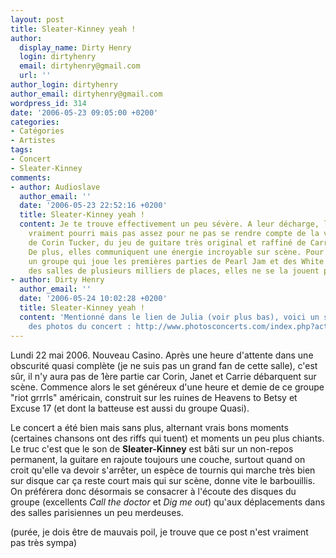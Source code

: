 ```yaml
---
layout: post
title: Sleater-Kinney yeah !
author:
  display_name: Dirty Henry
  login: dirtyhenry
  email: dirtyhenry@gmail.com
  url: ''
author_login: dirtyhenry
author_email: dirtyhenry@gmail.com
wordpress_id: 314
date: '2006-05-23 09:05:00 +0200'
categories:
- Catégories
- Artistes
tags:
- Concert
- Sleater-Kinney
comments:
- author: Audioslave
  author_email: ''
  date: '2006-05-23 22:52:16 +0200'
  title: Sleater-Kinney yeah !
  content: Je te trouve effectivement un peu sévère. A leur décharge, le son était
    vraiment pourri mais pas assez pour ne pas se rendre compte de la voix incroyable
    de Corin Tucker, du jeu de guitare très original et raffiné de Carrie Brownstein.
    De plus, elles communiquent une énergie incroyable sur scène. Pour finir, pour
    un groupe qui joue les premières parties de Pearl Jam et des White Stripes dans
    des salles de plusieurs milliers de places, elles ne se la jouent pas du tout.
- author: Dirty Henry
  author_email: ''
  date: '2006-05-24 10:02:28 +0200'
  title: Sleater-Kinney yeah !
  content: 'Mentionné dans le lien de Julia (voir plus bas), voici un site où trouver
    des photos du concert : http://www.photosconcerts.com/index.php?action_index=affichage_concert_groupe&action_index_menu_left=affichage_concert_groupe&concertid=834&alpha=P-S&photo_nom=2006-05-22-0047&stat=1'
---
```

Lundi 22 mai 2006. Nouveau Casino. Après une heure d'attente dans une obscurité quasi complète (je ne suis pas un grand fan de cette salle), c'est sûr, il n'y aura pas de 1ère partie car Corin, Janet et Carrie débarquent sur scène. Commence alors le set généreux d'une heure et demie de ce groupe "riot grrrls" américain, construit sur les ruines de Heavens to Betsy et Excuse 17 (et dont la batteuse est aussi du groupe Quasi).

Le concert a été bien mais sans plus, alternant vrais bons moments (certaines chansons ont des riffs qui tuent) et moments un peu plus chiants. Le truc c'est que le son de __Sleater-Kinney__ est bâti sur un non-repos permanent, la guitare en rajoute toujours une couche, surtout quand on croit qu'elle va devoir s'arrêter, un espèce de tournis qui marche très bien sur disque car ça reste court mais qui sur scène, donne vite le barbouillis. On préférera donc désormais se consacrer à l'écoute des disques du groupe (excellents *Call the doctor* et *Dig me out*) qu'aux déplacements dans des salles parisiennes un peu merdeuses.

(purée, je dois être de mauvais poil, je trouve que ce post n'est vraiment pas très sympa)
